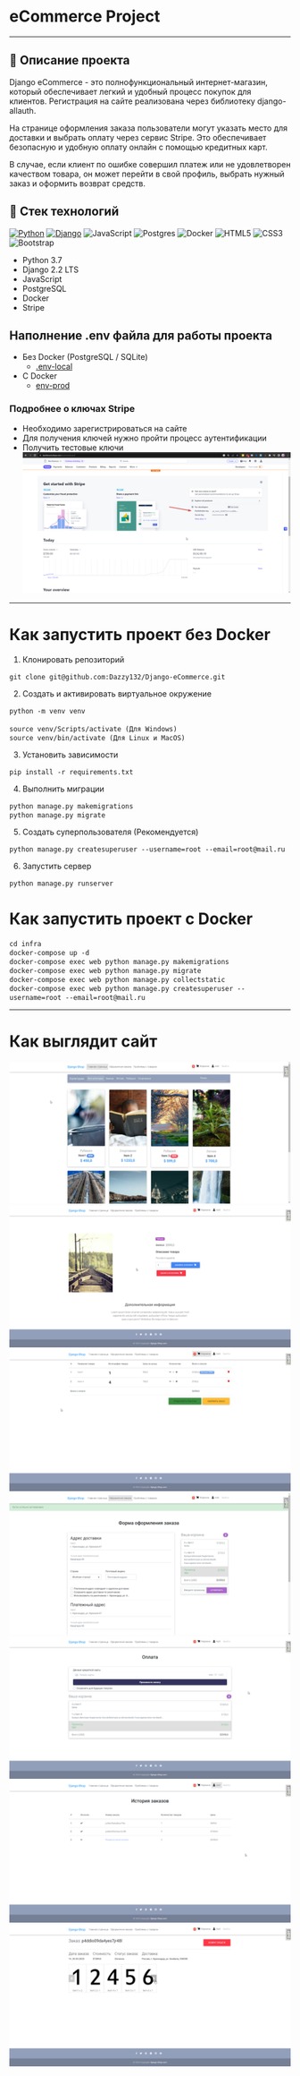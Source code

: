 # eCommerce Project 

----

## 📄 Описание проекта
Django eCommerce - это полнофункциональный интернет-магазин, который обеспечивает легкий и удобный процесс покупок для клиентов. Регистрация на сайте реализована через библиотеку django-allauth. 

На странице оформления заказа пользователи могут указать место для доставки и выбрать оплату через сервис Stripe. Это обеспечивает безопасную и удобную оплату онлайн с помощью кредитных карт.

В случае, если клиент по ошибке совершил платеж или не удовлетворен качеством товара, он может перейти в свой профиль, выбрать нужный заказ и оформить возврат средств.

## 🔧 Стек технологий
[![Python](https://img.shields.io/badge/python-3670A0?style=for-the-badge&logo=python&logoColor=ffdd54)](https://www.python.org)
[![Django](https://img.shields.io/badge/django-%23092E20.svg?style=for-the-badge&logo=django&logoColor=white)](https://www.djangoproject.com)
![JavaScript](https://img.shields.io/badge/javascript-%23323330.svg?style=for-the-badge&logo=javascript&logoColor=%23F7DF1E)
![Postgres](https://img.shields.io/badge/postgres-%23316192.svg?style=for-the-badge&logo=postgresql&logoColor=white)
![Docker](https://img.shields.io/badge/docker-%230db7ed.svg?style=for-the-badge&logo=docker&logoColor=white)
![HTML5](https://img.shields.io/badge/html5-%23E34F26.svg?style=for-the-badge&logo=html5&logoColor=white)
![CSS3](https://img.shields.io/badge/css3-%231572B6.svg?style=for-the-badge&logo=css3&logoColor=white)
![Bootstrap](https://img.shields.io/badge/bootstrap-%23563D7C.svg?style=for-the-badge&logo=bootstrap&logoColor=white)

- Python 3.7
- Django 2.2 LTS
- JavaScript
- PostgreSQL
- Docker
- Stripe


## Наполнение .env файла для работы проекта
- Без Docker (PostgreSQL / SQLite)
  - [.env-local](.env.example-local)
- C Docker 
  - [env-prod](.env.example-prod)

### Подробнее о ключах Stripe
- Необходимо зарегистрироваться на сайте
- Для получения ключей нужно пройти процесс аутентификации
- Получить тестовые ключи
![Stripe](readme_images/stripe.png)

-------------

# Как запустить проект без Docker

1) Клонировать репозиторий
```shell
git clone git@github.com:Dazzy132/Django-eCommerce.git
```

2) Создать и активировать виртуальное окружение
```shell
python -m venv venv

source venv/Scripts/activate (Для Windows)
source venv/bin/activate (Для Linux и MacOS)
```
3)  Установить зависимости
```shell
pip install -r requirements.txt
```
4) Выполнить миграции
```shell
python manage.py makemigrations
python manage.py migrate
```
5) Создать суперпользователя (Рекомендуется)
```shell
python manage.py createsuperuser --username=root --email=root@mail.ru
```

6) Запустить сервер
```shell
python manage.py runserver
```

# Как запустить проект с Docker

```shell
cd infra
docker-compose up -d
docker-compose exec web python manage.py makemigrations
docker-compose exec web python manage.py migrate
docker-compose exec web python manage.py collectstatic
docker-compose exec web python manage.py createsuperuser --username=root --email=root@mail.ru
```

-----------------

# Как выглядит сайт


![Скрин](readme_images/1.png)
![Скрин](readme_images/2.png)
![Скрин](readme_images/3.png)
![Скрин](readme_images/4.png)
![Скрин](readme_images/5.png)
![Скрин](readme_images/6.png)
![Скрин](readme_images/7.png)